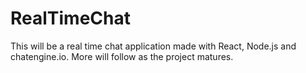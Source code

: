 # RealTimeChat

This will be a real time chat application made with React, Node.js and chatengine.io. More will follow as the project matures.
